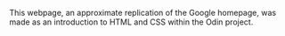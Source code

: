 This webpage, an approximate replication of the Google homepage, was made as an introduction to HTML and CSS within the Odin project.
